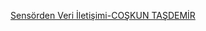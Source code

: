 [Sensörden Veri İletişimi-COŞKUN TAŞDEMİR]([https://www.google.com](https://www.youtube.com/playlist?list=PLmkV2uU8kdpIvFZhuZjFI4hEHXdvxzTDw)https://www.youtube.com/playlist?list=PLmkV2uU8kdpIvFZhuZjFI4hEHXdvxzTDw)
